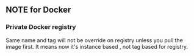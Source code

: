 ## NOTE for Docker

### Private Docker registry

Same name and tag will not be override on registry unless you pull the image first. It means now it's instance based , not tag based for registry.
